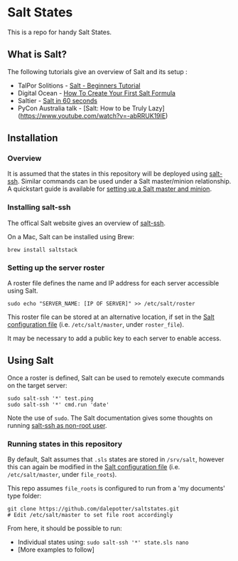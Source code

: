 # Salt States

This is a repo for handy Salt States.


## What is Salt?

The following tutorials give an overview of Salt and its setup :

- TalPor Solitions - [Salt - Beginners Tutorial](https://blog.talpor.com/2014/07/saltstack-beginners-tutorial/)
- Digital Ocean - [How To Create Your First Salt Formula](https://www.digitalocean.com/community/tutorials/how-to-create-your-first-salt-formula)
- Saltier - [Salt in 60 seconds](http://www.saltstat.es/posts/quickstart.html)
- PyCon Australia talk - [Salt: How to be Truly Lazy] (https://www.youtube.com/watch?v=-abRRUK19lE)


## Installation

### Overview

It is assumed that the states in this repository will be deployed using [salt-ssh](https://docs.saltstack.com/en/latest/topics/ssh/).  Similar commands can be used under a Salt master/minion relationship. A quickstart guide is available for [setting up a Salt master and minion](http://www.barrymorrison.com/2013/Mar/13/setting-up-a-salt-master-and-minion/).


### Installing salt-ssh

The offical Salt website gives an overview of [salt-ssh](https://docs.saltstack.com/en/latest/topics/ssh/).

On a Mac, Salt can be installed using Brew:

```
brew install saltstack
```

### Setting up the server roster

A roster file defines the name and IP address for each server accessible using Salt.

```
sudo echo "SERVER_NAME: [IP OF SERVER]" >> /etc/salt/roster
```

This roster file can be stored at an alternative location, if set in the [Salt configuration file](https://docs.saltstack.com/en/latest/topics/ssh/#configuring-salt-ssh) (i.e. `/etc/salt/master`, under `roster_file`).

It may be necessary to add a public key to each server to enable access.


## Using Salt

Once a roster is defined, Salt can be used to remotely execute commands on the target server:

```
sudo salt-ssh '*' test.ping
sudo salt-ssh '*' cmd.run 'date'
```

Note the use of `sudo`. The Salt documentation gives some thoughts on running [salt-ssh as non-root user](https://docs.saltstack.com/en/latest/topics/ssh/#running-salt-ssh-as-non-root-user).


### Running states in this repository

By default, Salt assumes that `.sls` states are stored in `/srv/salt`, however this can again be modified in the [Salt configuration file](https://docs.saltstack.com/en/latest/topics/ssh/#configuring-salt-ssh) (i.e. `/etc/salt/master`, under `file_roots`).

This repo assumes `file_roots` is configured to run from a 'my documents' type folder:

```
git clone https://github.com/dalepotter/saltstates.git
# Edit /etc/salt/master to set file root accordingly
```

From here, it should be possible to run:

- Individual states using: `sudo salt-ssh '*' state.sls nano`
- [More examples to follow]
